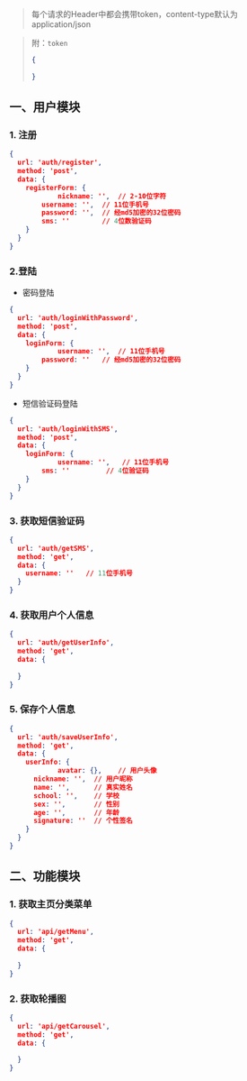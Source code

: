 > 每个请求的Header中都会携带token，content-type默认为application/json

> 附：`token` 
>
> ```json
> {
>   
> }
> ```



## 一、用户模块

### 1. 注册

```json
{
  url: 'auth/register',
  method: 'post',
  data: {
    registerForm: {
			nickname: '',  // 2-10位字符
    	username: '',  // 11位手机号
    	password: '',  // 经md5加密的32位密码
    	sms: ''        // 4位数验证码
    }
  }
}
```



### 2.登陆

+ 密码登陆

```json
{
  url: 'auth/loginWithPassword',
  method: 'post',
  data: {
    loginForm: {
			username: '',  // 11位手机号
    	password: ''   // 经md5加密的32位密码
    } 
  }
}
```

+ 短信验证码登陆

```json
{
  url: 'auth/loginWithSMS',
  method: 'post',
  data: {
    loginForm: {
			username: '',   // 11位手机号
    	sms: ''         // 4位验证码
    }
  }
}
```



### 3. 获取短信验证码

```json
{
  url: 'auth/getSMS',
  method: 'get',
  data: {
    username: ''   // 11位手机号
  }
}
```



### 4. 获取用户个人信息

```json
{
  url: 'auth/getUserInfo',
  method: 'get',
  data: {
    
  }
}
```



### 5. 保存个人信息

```json
{
  url: 'auth/saveUserInfo',
  method: 'get',
  data: {
    userInfo: {
			avatar: {},    // 用户头像
      nickname: '',  // 用户昵称
      name: '',      // 真实姓名
      school: '',    // 学校
      sex: '',       // 性别
      age: '',       // 年龄
      signature: ''  // 个性签名
    }
  }
}
```



## 二、功能模块

### 1. 获取主页分类菜单

```json
{
  url: 'api/getMenu',
  method: 'get',
  data: {
    
  }
}
```



### 2. 获取轮播图

```json
{
  url: 'api/getCarousel',
  method: 'get',
  data: {
    
  }
}
```

